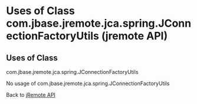 # Uses of Class com.jbase.jremote.jca.spring.JConnectionFactoryUtils (jremote API)

<PageHeader />

## Uses of Class

com.jbase.jremote.jca.spring.JConnectionFactoryUtils

No usage of com.jbase.jremote.jca.spring.JConnectionFactoryUtils

Back to [jRemote API](./../../README.md)


<PageFooter />
